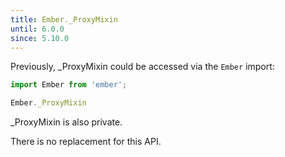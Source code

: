 ```yaml
---
title: Ember._ProxyMixin
until: 6.0.0
since: 5.10.0
---
```



Previously, _ProxyMixin could be accessed via the `Ember` import:
```js
import Ember from 'ember';

Ember._ProxyMixin
```
_ProxyMixin is also private.

There is no replacement for this API.
